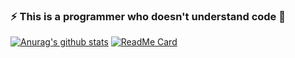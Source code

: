 ### ⚡ This is a programmer who doesn't understand code 👋
[![Anurag's github stats](https://github-readme-stats.vercel.app/api?username=vitaminx&show_icons=true$card_width=800&theme=merko)](https://github.com/vitaminx/github-readme-stats)
[![ReadMe Card](https://github-readme-stats.vercel.app/api/pin/?username=vitaminx&repo=github-readme-stats)](https://github.com/vitaminx/github-readme-stats)

<!--
**vitaminx/vitaminx** is a ✨ _special_ ✨ repository because its `README.md` (this file) appears on your GitHub profile.

Here are some ideas to get you started:

- 🔭 I’m currently working on ...
- 🌱 I’m currently learning ...
- 👯 I’m looking to collaborate on ...
- 🤔 I’m looking for help with ...
- 💬 Ask me about ...
- 📫 How to reach me: ...
- 😄 Pronouns: ...
- ⚡ Fun fact: ...

![](https://github-readme-stats.vercel.app/api/top-langs/?username=vitaminx&show_icons&theme=merko)
[![Top Langs](https://github-readme-stats.vercel.app/api/top-langs/?username=vitaminx&show_icons=true&theme=merko)](https://github.com/vitaminx/github-readme-stats)

-->
